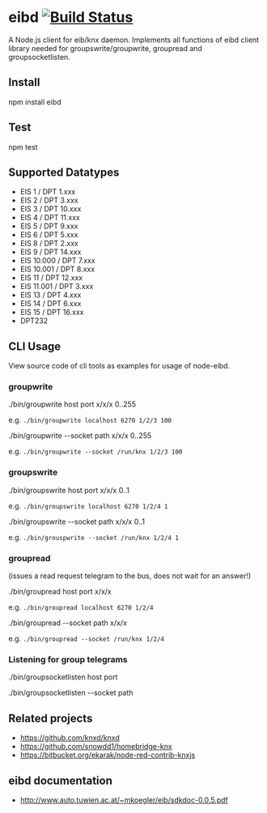 # eibd [![Build Status](https://secure.travis-ci.org/andreek/node-eibd.png?branch=master)](http://travis-ci.org/andreek/node-eibd)

A Node.js client for eib/knx daemon. Implements all functions of eibd client library needed for groupswrite/groupwrite, groupread and groupsocketlisten.

## Install

npm install eibd

## Test
  
npm test

## Supported Datatypes

 * EIS 1 / DPT 1.xxx
 * EIS 2 / DPT 3.xxx
 * EIS 3 / DPT 10.xxx
 * EIS 4 / DPT 11.xxx
 * EIS 5 / DPT 9.xxx
 * EIS 6 / DPT 5.xxx
 * EIS 8 / DPT 2.xxx
 * EIS 9 / DPT 14.xxx
 * EIS 10.000 / DPT 7.xxx
 * EIS 10.001 / DPT 8.xxx
 * EIS 11 / DPT 12.xxx
 * EIS 11.001 / DPT 3.xxx
 * EIS 13 / DPT 4.xxx
 * EIS 14 / DPT 6.xxx
 * EIS 15 / DPT 16.xxx
 * DPT232

## CLI Usage

View source code of cli tools as examples for usage of node-eibd.

### groupwrite
  
./bin/groupwrite host port x/x/x 0..255

e.g. `./bin/groupwrite localhost 6270 1/2/3 100`

./bin/groupwrite --socket path x/x/x 0..255

e.g. `./bin/groupwrite --socket /run/knx 1/2/3 100`

### groupswrite
  
./bin/groupswrite host port x/x/x 0..1

e.g. `./bin/groupswrite localhost 6270 1/2/4 1`

./bin/groupswrite --socket path x/x/x 0..1

e.g. `./bin/grouspwrite --socket /run/knx 1/2/4 1`

### groupread
(issues a read request telegram to the bus, does not wait for an answer!)

./bin/groupread host port x/x/x

e.g. `./bin/groupread localhost 6270 1/2/4`

./bin/groupread --socket path x/x/x

e.g. `./bin/groupread --socket /run/knx 1/2/4`

### Listening for group telegrams

./bin/groupsocketlisten host port

./bin/groupsocketlisten --socket path

## Related projects
 * https://github.com/knxd/knxd
 * https://github.com/snowdd1/homebridge-knx
 * https://bitbucket.org/ekarak/node-red-contrib-knxjs

## eibd documentation

 * http://www.auto.tuwien.ac.at/~mkoegler/eib/sdkdoc-0.0.5.pdf
